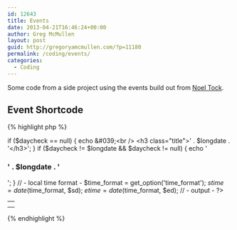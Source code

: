 ```yaml
---
id: 12643
title: Events
date: 2013-04-21T16:46:24+00:00
author: Greg McMullen
layout: post
guid: http://gregoryamcmullen.com/?p=11180
permalink: /coding/events/
categories:
  - Coding
---
```


Some code from a side project using the events build out from [Noel Tock](http://www.noeltock.com).

## Event Shortcode

{% highlight php %}
<?
/* ------------------- THEME FORCE ---------------------- */
/*
 * EVENTS SHORTCODES (CUSTOM POST TYPE)
 * http://www.noeltock.com/web-design/wordpress/how-to-custom-post-types-for-events-pt-2/
 */
// 1) FULL EVENTS
//***********************************************************************************
function tf_events_full ( $atts ) {

// - define arguments -
extract(shortcode_atts(array(
    'limit' =&gt; '10', // # of events to show
    'description' =&gt; '150' // # of Chars to show in description
 ), $atts));

// ===== OUTPUT FUNCTION =====
ob_start();

// ===== LOOP: FULL EVENTS SECTION =====
// - hide events that are older than 6am today (because some parties go past your bedtime) -
$today6am = strtotime('today 6:00') + ( get_option( 'gmt_offset' ) * 3600 );

// - query -
global $wpdb;
$querystr = "SELECT *
    FROM $wpdb-&gt;posts wposts, $wpdb-&gt;postmeta metastart, $wpdb-&gt;postmeta metaend
    WHERE (wposts.ID = metastart.post_id AND wposts.ID = metaend.post_id)
    AND (metaend.meta_key = 'tf_events_enddate' AND metaend.meta_value &gt; $today6am )
    AND metastart.meta_key = 'tf_events_enddate'
    AND wposts.post_type = 'tf_events'
    AND wposts.post_status = 'publish'
    ORDER BY metastart.meta_value ASC LIMIT $limit";

$events = $wpdb-&gt;get_results($querystr, OBJECT);

// - declare fresh day -
$daycheck = null;
// - loop -
if ($events):
global $post;
foreach ($events as $post):
setup_postdata($post);

// - custom variables -
$custom = get_post_custom(get_the_ID());
$sd = $custom["tf_events_startdate"][0];
$ed = $custom["tf_events_enddate"][0];
?>

<div class="full-events">
  <?php
  // - determine if it&#039;s a new day -
  $longdate = date("l, F j, Y", $sd);
  
  if ($daycheck == null) { echo &#039;<br />
  	<h3 class="title">' . $longdate . '</h3>'; 
  } 
  if ($daycheck != $longdate && $daycheck != null) { 
  	echo '<h3 class="title">' . $longdate . '</h3>'; } // - local time format - $time_format = get_option('time_format'); $stime = date($time_format, $sd); $etime = date($time_format, $ed); // - output - ?>
  
  <table>
    <tr>
      <td class="time">
      </td>
    </tr>
    <tr>
      <td>
      </td>
    </tr>
  </table>
</div>
{% endhighlight %}